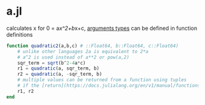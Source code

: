 
# a.jl

calculates x for 0 = a*x^2+b*x+c, [arguments types](https://docs.julialang.org/en/v1/manual/functions/#Further-Reading-1) can be defined in function definitions

```julia
function quadratic2(a,b,c) # ::Float64, b::Float64, c::Float64)
    # unlike other languages 2a is equivalent to 2*a
    # a^2 is used instead of a**2 or pow(a,2)
    sqr_term = sqrt(b^2-4a*c)
    r1 = quadratic(a, sqr_term, b)
    r2 = quadratic(a, -sqr_term, b)
    # multiple values can be returned from a function using tuples
    # if the [return](https://docs.julialang.org/en/v1/manual/functions/#The-return-Keyword-1) keyword is omitted, the last term is returned
    r1, r2
end


````

